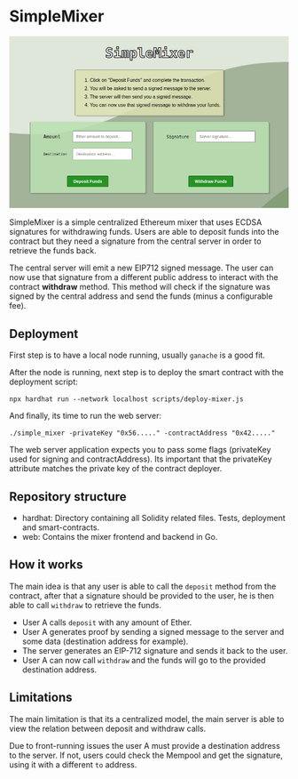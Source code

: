 # SimpleMixer

![Preview](preview.jpg)

SimpleMixer is a simple centralized Ethereum mixer that uses ECDSA signatures for withdrawing funds.
Users are able to deposit funds into the contract but they need a signature from the central server in order to retrieve the funds back.

The central server will emit a new EIP712 signed message. 
The user can now use that signature from a different public address to interact with the contract **withdraw** method.
This method will check if the signature was signed by the central address and send the funds (minus a configurable fee).

## Deployment

First step is to have a local node running, usually `ganache` is a good fit.

After the node is running, next step is to deploy the smart contract with the deployment script:

```shell
npx hardhat run --network localhost scripts/deploy-mixer.js
```

And finally, its time to run the web server:

```shell
./simple_mixer -privateKey "0x56....." -contractAddress "0x42....."
```

The web server application expects you to pass some flags (privateKey used for signing and contractAddress).
Its important that the privateKey attribute matches the private key of the contract deployer.


## Repository structure

- hardhat: Directory containing all Solidity related files. Tests, deployment and smart-contracts.
- web: Contains the mixer frontend and backend in Go.

## How it works

The main idea is that any user is able to call the `deposit` method from the contract, 
after that a signature should be provided to the user, he is then able to call `withdraw` to retrieve the funds.

- User A calls `deposit` with any amount of Ether.
- User A generates proof by sending a signed message to the server and some data (destination address for example).
- The server generates an EIP-712 signature and sends it back to the user.
- User A can now call `withdraw`  and the funds will go to the provided destination address.

## Limitations

The main limitation is that its a centralized model, 
the main server is able to view the relation between deposit and withdraw calls.

Due to front-running issues the user A must provide a destination address to the server.
If not, users could check the Mempool and get the signature, using it with a different `to` address.
